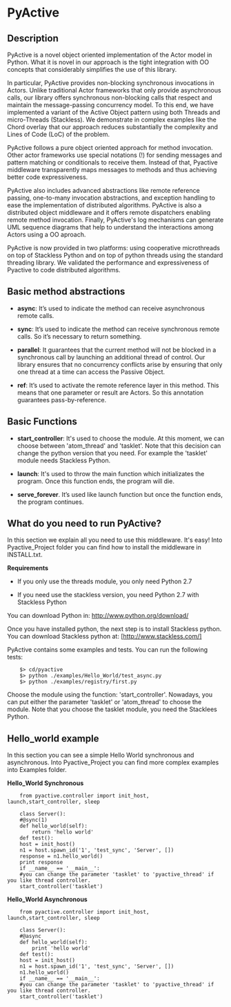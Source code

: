 # PyActive 


## Description 


PyActive is a novel object oriented implementation of the Actor model in Python. 
What it is novel in our approach is the tight integration with OO concepts that 
considerably simplifies the use of this library. 

In particular, PyActive provides non-blocking synchronous invocations in Actors. Unlike 
traditional Actor frameworks that only provide asynchronous calls, our library offers 
synchronous non-blocking calls that respect and maintain the message-passing concurrency model.
To this end, we have implemented a variant of the Active Object pattern using both Threads and 
micro-Threads (Stackless). We demonstrate in complex examples like the Chord overlay that our approach 
reduces substantially the complexity and Lines of Code (LoC) of the problem.

PyActive follows a pure object oriented approach for method invocation. 
Other actor frameworks use special notations (!) for sending messages 
and pattern matching or conditionals to receive them. Instead of that, Pyactive
middleware transparently maps messages to methods and thus achieving better 
code expressiveness.

PyActive also includes advanced abstractions like remote reference passing, one-to-many invocation abstractions,  and
exception handling to ease the implementation of distributed algorithms.  PyActive is also a distributed object middleware 
and it offers remote dispatchers enabling remote method invocation. Finally, PyActive's log mechanisms can generate UML sequence diagrams
that help to understand the  interactions among Actors using a OO aproach.

PyActive is now provided in two platforms: using cooperative microthreads on top of Stackless Python and on top of python threads
using the standard threading library.  We validated the performance and expressiveness of Pyactive to code distributed algorithms.



## Basic method abstractions


* **async**: It’s used to indicate the method can receive asynchronous remote calls.

* **sync**: It’s used to indicate the method can receive synchronous remote calls.
  So it’s necessary to return something.

* **parallel**: It guarantees that the current method will not be blocked in a synchronous call by launching an additional thread of control. Our library ensures that no concurrency conflicts arise by ensuring that only one thread at a time can access the Passive Object.

* **ref**: It’s used to activate the remote reference layer in this method. This means that one parameter or result are Actors. So this annotation guarantees pass-by-reference.


## Basic Functions 

* **start_controller**: It's used to choose the module. At this moment, we can choose 
  between 'atom_thread' and 'tasklet'. Note that this decision can change the 
  python version that you need. For example the 'tasklet' module needs Stackless Python. 
  
* **launch**: It's used to throw the main function which initializates the program. Once this function ends, the program will die.

* **serve_forever**. It’s used like launch function but once the function ends, the program continues.


## What do you need to run PyActive? 


In this section we explain all you need to use this middleware. It's easy!
Into Pyactive_Project folder you can find how to install the middleware in INSTALL.txt.

**Requirements**
* If you only use the threads module, you only need Python 2.7

* If you need use the stackless version, you need Python 2.7 with 
  Stackless Python

You can download Python in: http://www.python.org/download/ 

Once you have installed python, the next step is to install Stackless python.
You can download Stackless python at: [http://www.stackless.com/]


PyActive contains some examples and tests. You can run the following tests:

        $> cd/pyactive
        $> python ./examples/Hello_World/test_async.py
        $> python ./examples/registry/first.py

Choose the module using the function: 'start_controller'.  Nowadays, 
you can put either the parameter 'tasklet' or 'atom_thread' to choose the module.
Note that you choose the tasklet module, you need the Stacklees Python. 

## Hello_world example

In this section you can see a simple Hello World synchronous and asynchronous. Into Pyactive_Project you can find more complex examples into Examples folder.

**Hello_World Synchronous**

        from pyactive.controller import init_host, launch,start_controller, sleep

        class Server():
		#@sync(1)
		def hello_world(self):
			return 'hello world'
        def test():
		host = init_host()
		n1 = host.spawn_id('1', 'test_sync', 'Server', [])
		response = n1.hello_world()
		print response
        if __name__ == '__main__':
		#you can change the parameter 'tasklet' to 'pyactive_thread' if you like thread controller.
		start_controller('tasklet')
			
**Hello_World Asynchronous**

        from pyactive.controller import init_host, launch,start_controller, sleep

        class Server():
		#@async
		def hello_world(self):
			print 'hello world'
        def test():
		host = init_host()
		n1 = host.spawn_id('1', 'test_sync', 'Server', [])
		n1.hello_world()
        if __name__ == '__main__':
		#you can change the parameter 'tasklet' to 'pyactive_thread' if you like thread controller.
		start_controller('tasklet')




